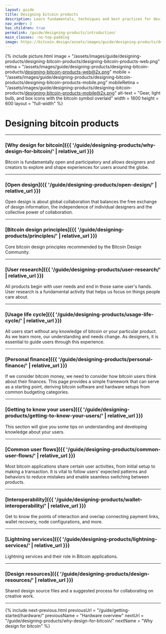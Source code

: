 ```yaml
---
layout: guide
title: Designing bitcoin products
description: Learn fundamentals, techniques and best practices for designing great bitcoin UX.
nav_order: 3
has_children: true
permalink: /guide/designing-products/introduction/
main_classes: -no-top-padding
image: https://bitcoin.design/assets/images/guide/designing-products/designing-bitcoin-products/designing-bitcoin-products-preview.png
---
```


<!--

Editor's notes

A brief introduction and summary of all pages in this section. The idea is that readers scan this page to get an overview of the section and then decide which topics to dive into.

-->

{% include picture.html
   image = "/assets/images/guide/designing-products/designing-bitcoin-products/designing-bitcoin-products-web.png"
   retina = "/assets/images/guide/designing-products/designing-bitcoin-products/designing-bitcoin-products-web@2x.png"
   mobile = "/assets/images/guide/designing-products/designing-bitcoin-products/designing-bitcoin-products-mobile.png"
   mobileRetina = "/assets/images/guide/designing-products/designing-bitcoin-products/designing-bitcoin-products-mobile@2x.png"
   alt-text = "Gear, light bulb, and box icons with the bitcoin symbol overlaid"
   width = 1600
   height = 600
   layout = "full-width"
%}

# Designing bitcoin products



---

### [Why design for bitcoin]({{ '/guide/designing-products/why-design-for-bitcoin/' | relative_url }})

Bitcoin is fundamentally open and participatory and allows designers and creators to explore and shape experiences for users around the globe.

---

### [Open design]({{ '/guide/designing-products/open-design/' | relative_url }})

Open design is about global collaboration that balances the free exchange of design information, the independence of individual designers and the collective power of collaboration.

---

### [Bitcoin design principles]({{ '/guide/designing-products/principles/' | relative_url }})

Core bitcoin design principles recommended by the Bitcoin Design Community.

---

### [User research]({{ '/guide/designing-products/user-research/' | relative_url }})

All products begin with user needs and end in those same user's hands. User research is a fundamental activity that helps us focus on things people care about.

---

### [Usage life cycle]({{ '/guide/designing-products/usage-life-cycle/' | relative_url }})

All users start without any knowledge of bitcoin or your particular product. As we learn more, our understanding and needs change. As designers, it is essential to guide users through this experience.

---

### [Personal finance]({{ '/guide/designing-products/personal-finance/' | relative_url }})

If we consider bitcoin money, we need to consider how bitcoin users think about their finances. This page provides a simple framework that can serve as a starting point, deriving bitcoin software and hardware setups from common budgeting categories.

---

### [Getting to know your users]({{ '/guide/designing-products/getting-to-know-your-users/' | relative_url }})

This section will give you some tips on understanding and developing knowledge about your users.

---

### [Common user flows]({{ '/guide/designing-products/common-user-flows/' | relative_url }})

Most bitcoin applications share certain user activities, from initial setup to making a transaction. It is vital to follow users' expected patterns and behaviors to reduce mistakes and enable seamless switching between products.

---

### [Interoperability]({{ '/guide/designing-products/wallet-interoperability/' | relative_url }})

Get to know the points of interaction and overlap connecting payment links, wallet recovery, node configurations, and more.

---

### [Lightning services]({{ '/guide/designing-products/lightning-services/' | relative_url }})

Lightning services and their role in Bitcoin applications.

---

### [Design resources]({{ '/guide/designing-products/design-resources/' | relative_url }})

Shared design source files and a suggested process for collaborating on creative work.

---

{% include next-previous.html
   previousUrl = "/guide/getting-started/hardware/"
   previousName = "Hardware overview"
   nextUrl = "/guide/designing-products/why-design-for-bitcoin/"
   nextName = "Why design for bitcoin"
%}
